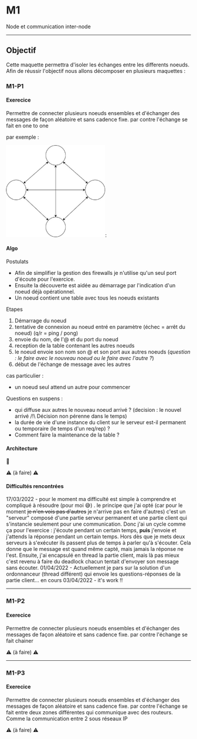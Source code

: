 # M1
Node et communication inter-node

---

## Objectif

Cette maquette permettra d'isoler les échanges entre les differents noeuds.
Afin de réussir l'objectif nous allons décomposer en plusieurs maquettes :

### M1-P1 


#### Exerecice

Permettre de connecter plusieurs noeuds ensembles et d'échanger des messages de façon aléatoire et sans cadence fixe.
par contre l'échange se fait en one to one

par exemple : 

<img alt="Schema" height="250" src="img/M1/M1-P1-ex.jpg"/>:

#### Algo 

Postulats
- Afin de simplifier la gestion des firewalls je n'utilise qu'un seul port d'écoute pour l'exercice.
- Ensuite la découverte est aidée au démarrage par l'indication d'un noeud déjà opérationnel.
- Un noeud contient une table avec tous les noeuds existants 

Etapes
1. Démarrage du noeud
2. tentative de connexion au noeud entré en paramètre (échec = arrêt du noeud) (q/r = ping / pong)
3. envoie du nom, de l'@ et du port du noeud
4. reception de la table contenant les autres noeuds
5. le noeud envoie son nom son @ et son port aux autres noeuds (_question : le faire avec le nouveau noeud
ou le faire avec l'autre ?_)
6. début de l'échange de message avec les autres


cas particulier : 
- un noeud seul attend un autre pour commencer

Questions en suspens :
- qui diffuse aux autres le nouveau noeud arrivé ? (decision : le nouvel arrivé /!\ Décision non pérenne dans le temps)
- la durée de vie d'une instance du client sur le serveur est-il permanent ou temporaire (le temps d'un req/rep) ?
- Comment faire la maintenance de la table ?

#### Architecture

:construction: 

:warning: (à faire) :warning:


#### Difficultés rencontrées
17/03/2022 - pour le moment ma difficulté est simple à comprendre et compliqué à résoudre (pour moi :sweat_smile:) .
le principe que j'ai opté (car pour le moment ~~je n'en vois pas d'autres~~ je n'arrive pas en faire d'autres) c'est un "serveur" composé d'une partie serveur permanent et une partie client qui s'instancie seulement pour une communication.
Donc j'ai un cycle comme ça pour l'exercice : j'écoute pendant un certain temps, **puis** j'envoie et j'attends la réponse pendant un certain temps. Hors dès que je mets deux serveurs à s'exécuter ils passent plus de temps à parler qu'à s'écouter. Cela donne que le message est quand même capté, mais jamais la réponse ne l'est.
Ensuite, j'ai encapsulé en thread la partie client, mais là pas mieux c'est revenu à faire du deadlock chacun tentait d'envoyer son message sans écouter. 
01/04/2022 - Actuellement je pars sur la solution d'un ordonnanceur (thread différent) qui envoie les questions-réponses de la partie client... en cours
03/04/2022 - it's work !!

---

### M1-P2 


#### Exerecice

Permettre de connecter plusieurs noeuds ensembles et d'échanger des messages de façon aléatoire et sans cadence fixe.
par contre l'échange se fait chainer

:warning: (à faire) :warning:

---

### M1-P3 


#### Exerecice

Permettre de connecter plusieurs noeuds ensembles et d'échanger des messages de façon aléatoire et sans cadence fixe.
par contre l'échange se fait entre deux zones différentes qui communique avec des routeurs. Comme la communication entre 2 sous réseaux IP

:warning: (à faire) :warning:
